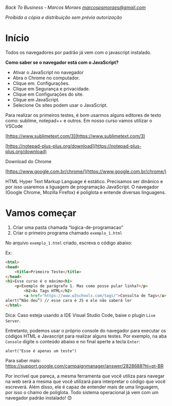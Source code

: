 *Back To Business - Marcos Moraes 
marcospsmoraes@gmail.com* 

*Proibida a cópia e distribuição sem prévia autorização*

# Início

Todos os navegadores por padrão já vem com o javascript instalado.

**Como saber se o navegador está com o JavaScript?** 
- Ativar o JavaScript no navegador
- Abra o Chrome no computador.
- Clique em. Configurações.
- Clique em Segurança e privacidade.
- Clique em Configurações do site.
- Clique em JavaScript.
- Selecione Os sites podem usar o JavaScript.

Para realizar os primeiros testes, é bom usarmos alguns editores de texto como: sublime, notepad++ e outros. Em nosso curso vamos utilizar o VSCode

[https://www.sublimetext.com/3](https://www.sublimetext.com/3)

[https://notepad-plus-plus.org/download](https://notepad-plus-plus.org/download)

Download do Chrome

[https://www.google.com.br/chrome/](https://www.google.com.br/chrome/)

HTML Hyper Text Markup Language é estático. Precisamos ser dinânico e por isso usaremos a liguagem de programação JavaScript. O navegador (Google Chrome, Mozilla Firefox) é poliglota e entende diversas linguagens. 
# Vamos começar

1. Criar uma pasta chamada “logica-de-programacao”
2. Criar o primeiro programa chamado `exemplo_1.html`

No arquivo `exemplo_1.html` criado, escreva o código abaixo:

Ex:

~~~html
<html>
<head>
    <title>Primeiro Teste</title>
</head>
<h1>Esse curso é o máximo<h1>
    <p>Exemplo de parágrafo 1. Mas como posso pular linha?</p>
        <h2>As Tags HTML</h2>
        <a href="https://www.w3schools.com/tags/">Consulta de Tags</a>
alert(“Não deu”) // esse cara é JS e ele não saberá ler
</html>
~~~
Dica: Caso esteja usando a IDE Visual Studio Code, baixe o plugin <code>Live Server</code>.

Entretanto, podemos usar o próprio console do navegador para executar os códigos HTML e Javascript para realizar alguns testes. Por exemplo, na aba `Console` digite o conteúdo abaixo e no final aperte a tecla `Enter`:

<code>alert("Esse é apenas um teste")</code>

Para saber mais: https://support.google.com/campaignmanager/answer/2828688?hl=pt-BR 

Por incrível que pareça, a mesma ferramenta que você utiliza para navegar na web será a mesma que você utilizará para interpretar o código que você escreverá. Além disso, ele é capaz de entender mais de uma linguagem, por isso o chamo de poliglota. Todo sistema operacional já vem com um navegador padrão instalado! 😊